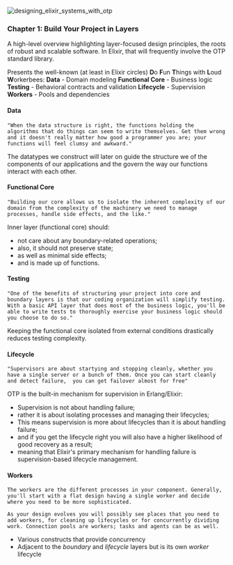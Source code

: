 
![designing_elixir_systems_with_otp](https://github.com/user-attachments/assets/74c41f3e-9adc-46b7-86e9-0dad640f5772)

### Chapter 1: Build Your Project in Layers

A high-level overview highlighting layer-focused design principles, the roots of robust and scalable software. In Elixir, that will frequently involve the OTP standard library.

Presents the well-known (at least in Elixir circles) **D**o **F**un **T**hings with **L**oud **W**orkerbees:
**Data** - Domain modeling
**Functional Core** - Business logic
**Testing** - Behavioral contracts and validation
**Lifecycle** - Supervision
**Workers** - Pools and dependencies

#### Data
```
"When the data structure is right, the functions holding the algorithms that do things can seem to write themselves. Get them wrong and it doesn't really matter how good a programmer you are; your functions will feel clumsy and awkward."
```
The datatypes we construct will later on guide the structure we of the components of our applications and the govern the way our functions interact with each other.

#### Functional Core
```
"Building our core allows us to isolate the inherent complexity of our domain from the complexity of the machinery we need to manage processes, handle side effects, and the like."
```

Inner layer (functional core) should:
- not care about any boundary-related operations;
- also, it should not preserve state;
- as well as minimal side effects;
- and is made up of functions.

#### Testing
```
"One of the benefits of structuring your project into core and boundary layers is that our coding organization will simplify testing. With a basic API layer that does most of the business logic, you'll be able to write tests to thoroughly exercise your business logic should you choose to do so."
```

Keeping the functional core isolated from external conditions drastically reduces testing complexity.

#### Lifecycle
```
"Supervisors are about startying and stopping cleanly, whether you have a single server or a bunch of them. Once you can start cleanly and detect failure,  you can get failover almost for free"
```

OTP is the built-in mechanism for supervision in Erlang/Elixir:
- Supervision is not about handling failure;
- rather it is about isolating processes and managing their lifecycles;
- This means supervision is more about lifecycles than it is about handling failure;
- and if you get the lifecycle right you will also have a higher likelihood of good recovery as a result;
- meaning that Elixir's primary mechanism for handling failure is supervision-based lifecycle management.

#### Workers
```
The workers are the different processes in your component. Generally, you'll start with a flat design having a single worker and decide where you need to be more sophisticated.

As your design evolves you will possibly see places that you need to add workers, for cleaning up lifecycles or for concurrently dividing work. Connection pools are workers; tasks and agents can be as well.
```
- Various constructs that provide concurrency
- Adjacent to the *boundary* and *lifecycle* layers but is its own *worker* lifecycle
